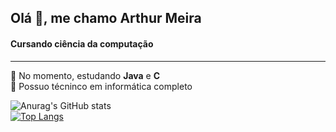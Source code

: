 <h2>Olá 👋, me chamo Arthur Meira</h2>
<h4>Cursando ciência da computação</h4>

<hr>

:small_blue_diamond: No momento, estudando <b>Java</b> e <b>C</b>
<br>
:small_blue_diamond: Possuo técninco em informática completo


![Anurag's GitHub stats](https://github-readme-stats.vercel.app/api?username=arthurmeira&show_icons=true&theme=radical)
<br>
[![Top Langs](https://github-readme-stats.vercel.app/api/top-langs/?username=arthurmeira&hide=javascript,html)](https://github.com/arthurmeira/github-readme-stats)

